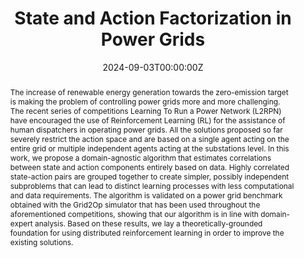 ---
title: "State and Action Factorization in Power Grids"
authors: ""
date: "2024-09-03T00:00:00Z"
doi: "10.48550/arXiv.2409.04467"

# Schedule page publish date (NOT publication's date).
# publishDate: "2020-04-10T00:00:00Z"

# Publication type.
# Legend: 0 = Uncategorized; 1 = Conference paper; 2 = Journal article;
# 3 = Preprint / Working Paper; 4 = Report; 5 = Book; 6 = Book section;
# 7 = Thesis; 8 = Patent
publication_types: ["1"]

# Publication name and optional abbreviated publication name.
publication: "ECML-PKDD 2024, Machine Learning for Sustainable Power Systems workshop"
# publication_short: In *Electronics 2020, 9, 758*

abstract: "The increase of renewable energy generation towards the zero-emission target is making the problem of controlling power grids more and more challenging. The recent series of competitions Learning To Run a Power Network (L2RPN) have encouraged the use of Reinforcement Learning (RL) for the assistance of human dispatchers in operating power grids. All the solutions proposed so far severely restrict the action space and are based on a single agent acting on the entire grid or multiple independent agents acting at the substations level. In this work, we propose a domain-agnostic algorithm that estimates correlations between state and action components entirely based on data. Highly correlated state-action pairs are grouped together to create simpler, possibly independent subproblems that can lead to distinct learning processes with less computational and data requirements. The algorithm is validated on a power grid benchmark obtained with the Grid2Op simulator that has been used throughout the aforementioned competitions, showing that our algorithm is in line with domain-expert analysis. Based on these results, we lay a theoretically-grounded foundation for using distributed reinforcement learning in order to improve the existing solutions."

# Summary. An optional shortened abstract.
#summary: A novel algorithm for the detection of dorsal fins is presented in the context of a fully automated pipeline for the photo-identification of Risso’s dolphins. A lightweight convolutional neural network (CNN) architecture is proposed to recognize fins among cropped images, filtering the inputs for the photo-identification algorithm.

tags:
- Power grids
- Distributed Reinforcement Learning
featured: false

links:
# - name: Custom Link
# url: 'https://arxiv.org/abs/2409.04467'
url_pdf: 'https://arxiv.org/abs/2409.04467'
# url_code: '#'
# url_dataset: '#'
url_poster: 'https://gvlosapio.netlify.app/publication/fact_powgrids/ECML_poster.pdf'
# url_project: ''
url_slides: 'https://gvlosapio.netlify.app/publication/fact_powgrids/ECML_presentation.pdf'
# url_source: '#'
# url_video: 'https://weconf.eu/imeko-metrosea-2020/presentation/lightweight-and-efficient-convolutional-neural-networks-for-recognition-of-dolphin-dorsal-fins'

# Featured image
# To use, add an image named `featured.jpg/png` to your page's folder. 
image: 
  caption: ''
  focal_point: ""
  preview_only: false

# Associated Projects (optional).
#   Associate this publication with one or more of your projects.
#   Simply enter your project's folder or file name without extension.
#   E.g. `internal-project` references `content/project/internal-project/index.md`.
#   Otherwise, set `projects: []`.
projects: []

# Slides (optional).
#   Associate this publication with Markdown slides.
#   Simply enter your slide deck's filename without extension.
#   E.g. `slides: "example"` references `content/slides/example/index.md`.
#   Otherwise, set `slides: ""`.
slides: ""
---